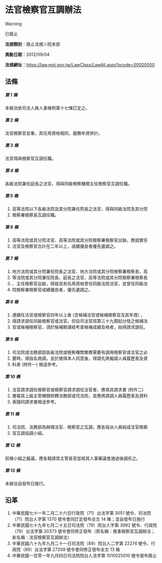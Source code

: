 # 法官檢察官互調辦法
> [!WARNING]
> 已廢止

**法規類別**：廢止法規＞院本部

**異動日期**：2012/09/04  

**法規網址**：https://law.moj.gov.tw/LawClass/LawAll.aspx?pcode=S0020050



## 法條
##### 第 1 條
本辦法依司法人員人事條例第十七條訂定之。

##### 第 2 條
法官檢察官並重，其任用資格相同，服務年資併計。

##### 第 3 條
法官得與檢察官互調任職。

##### 第 4 條
各級法院兼任庭長之法官，得與同級檢察機關主任檢察官互調任職。

##### 第 5 條
1. 高等法院以下各級法院及其分院兼任院長之法官，得與同級法院及其分院
1. 檢察署檢察長互調任職。

##### 第 6 條
1. 高等法院或其分院法官、高等法院或其分院檢察署檢察官出缺，應就實任
1. 法官及檢察官合計在二年以上，成績優良者優先遴調之。

##### 第 7 條
1. 地方法院或其分院兼任院長之法官、地方法院或其分院檢察署檢察長，高
1. 等法院或其分院兼任院長、庭長之法官，高等法院或其分院檢察署檢察長
1. 、主任檢察官出缺，得就具有任用資格曾任同級法院法官，並曾任同級法
1. 院檢察署檢察官成績優良者，優先遴調之。

##### 第 8 條
1. 連續任法官或檢察官四年以上者 (含候補法官或候補檢察官及其年資) ，
1. 得請求調任同級檢察官或法官。但自司法官班第三十九期起分發之候補法
1. 官或候補檢察官，須於候補期滿經考查候補成績及格者，始得請求調任。

##### 第 9 條
1. 司法院或法務部因各級法院或檢察機關業務需要有調用檢察官或法官之必
1. 要時，得指名商調，並於徵得本人同意後，得請先將擬調人員履歷表及資
1. 料表 (附件一) 檢送參考。

##### 第 10 條
1. 法官請求調任檢察官或檢察官請求調任法官者，應填具請求書 (附件二)
1. 層報其上級主管機關核轉法務部或司法院，並應將請調人員履歷表及資料
1. 表隨同請求書檢送參考。

##### 第 11 條
1. 司法院、法務部為辦理法官、檢察官之互調，應各指派人員組成法官檢察
1. 官互調協調小組。

##### 第 12 條
前條小組之擬議，應各報請其主管長官並經其人事審議會通過後調任之。

##### 第 13 條
本辦法自發布日施行。

## 沿革
1. 中華民國七十一年二月二十六日行政院（71）台法字第 3051 號令、司法院（71）院台人字第 1370 號令會同訂定發布全文 14 條；並自發布日施行
1. 中華民國七十九年七月二十五日司法院（79）院台人字第 3992 號令、行政院（79）台法字第 20373  號令會同修正發布（原名稱：推事檢察官互調辦法；新名稱：法官檢察官互調辦法）
1. 中華民國八十九年九月二十一日司法院（89）院台人二字第 22274  號令、行政院（89）台法字第 27209  號令會同修正發布全文 13 條
1. 中華民國一百零一年九月四日司法院院台人法字第 1010025010 號令發布廢止
